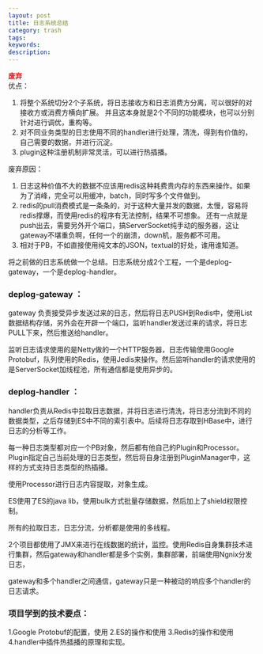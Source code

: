```yaml
---
layout: post
title: 日志系统总结
category: trash
tags: 
keywords: 
description: 
---
```


<span style="color:red">**废弃**</span><br/>
优点：

1. 将整个系统切分2个子系统，将日志接收方和日志消费方分离，可以很好的对接收方或消费方横向扩展。
并且这本身就是2个不同的功能模块，也可以分别针对进行调优，重构等。
2. 对不同业务类型的日志使用不同的handler进行处理，清洗，得到有价值的，自己需要的数据，并进行沉淀。
3. plugin这种注册机制非常灵活，可以进行热插播。

废弃原因：
1. 日志这种价值不大的数据不应该用redis这种耗费贵内存的东西来操作。如果为了消峰，完全可以用缓冲，batch，同时写多个文件做到。
2. redis的pull消费模式是一条条的，对于这种大量并发的数据，太慢，容易将redis撑爆，而使用redis的程序有无法控制，结果不可想象。
还有一点就是push出去，需要另外开个端口，搞ServerSocket纯手动的服务器，这让gateway不堪重负啊，任何一个的崩溃，down机，服务都不可用。
3. 相对于PB，不如直接使用纯文本的JSON，textual的好处，谁用谁知道。

将之前做的日志系统做一个总结。日志系统分成2个工程，一个是deplog-gateway，一个是deplog-handler。

### deplog-gateway ：

gateway 负责接受异步发送过来的日志，然后将日志PUSH到Redis中，使用List数据结构存储，另外会在开辟一个端口，监听handler发送过来的请求，将日志PULL下来，然后推送给handler。

监听日志请求使用的是Netty做的一个HTTP服务器，日志传输使用Google Protobuf，队列使用的Redis，使用Jedis来操作。然后监听handler的请求使用的是ServerSocket加线程池，所有通信都是使用异步的。



### deplog-handler ：

handler负责从Redis中拉取日志数据，并将日志进行清洗，将日志分流到不同的数据类型，之后存储到ES中不同的索引表中。后续将日志存取到HBase中，进行日志的分析等工作。

每一种日志类型都对应一个PB对象，然后都有他自己的Plugin和Processor。Plugin指定自己当前处理的日志类型，然后将自身注册到PluginManager中，这样的方式支持日志类型的热插播。

使用Processor进行日志内容提取，对象生成。

ES使用了ES的java lib，使用bulk方式批量存储数据，然后加上了shield权限控制。

所有的拉取日志，日志分流，分析都是使用的多线程。


2个项目都使用了JMX来进行在线数据的统计，监控。使用Redis自身集群技术进行集群，然后gateway和handler都是多个实例，集群部署，前端使用Ngnix分发日志，

gateway和多个handler之间通信，gateway只是一种被动的响应多个handler的日志请求。

### 项目学到的技术要点：
1.Google Protobuf的配置，使用
2.ES的操作和使用
3.Redis的操作和使用
4.handler中插件热插播的原理和实现。
